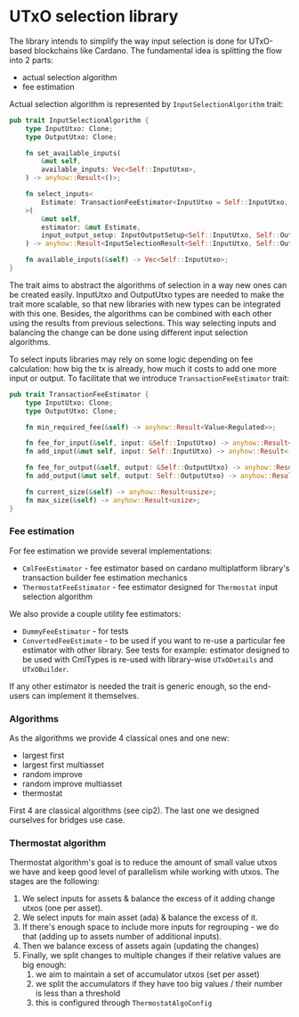 # UTxO selection library

The library intends to simplify the way input selection is done for UTxO-based blockchains like Cardano.
The fundamental idea is splitting the flow into 2 parts:
* actual selection algorithm
* fee estimation

Actual selection algorithm is represented by `InputSelectionAlgorithm` trait:
```rust
pub trait InputSelectionAlgorithm {
    type InputUtxo: Clone;
    type OutputUtxo: Clone;

    fn set_available_inputs(
        &mut self,
        available_inputs: Vec<Self::InputUtxo>,
    ) -> anyhow::Result<()>;

    fn select_inputs<
        Estimate: TransactionFeeEstimator<InputUtxo = Self::InputUtxo, OutputUtxo = Self::OutputUtxo>,
    >(
        &mut self,
        estimator: &mut Estimate,
        input_output_setup: InputOutputSetup<Self::InputUtxo, Self::OutputUtxo>,
    ) -> anyhow::Result<InputSelectionResult<Self::InputUtxo, Self::OutputUtxo>>;

    fn available_inputs(&self) -> Vec<Self::InputUtxo>;
}
```

The trait aims to abstract the algorithms of selection in a way new ones can be created easily.
InputUtxo and OutputUtxo types are needed to make the trait more scalable, so that new libraries with new types can be integrated with this one. 
Besides, the algorithms can be combined with each other using the results from previous selections. This way selecting inputs and balancing the change can be done using different input selection algorithms.

To select inputs libraries may rely on some logic depending on fee calculation: how big the tx is already, how much it costs to add one more input or output. To facilitate that we introduce `TransactionFeeEstimator` trait:

```rust
pub trait TransactionFeeEstimator {
    type InputUtxo: Clone;
    type OutputUtxo: Clone;

    fn min_required_fee(&self) -> anyhow::Result<Value<Regulated>>;

    fn fee_for_input(&self, input: &Self::InputUtxo) -> anyhow::Result<Value<Regulated>>;
    fn add_input(&mut self, input: Self::InputUtxo) -> anyhow::Result<()>;

    fn fee_for_output(&self, output: &Self::OutputUtxo) -> anyhow::Result<Value<Regulated>>;
    fn add_output(&mut self, output: Self::OutputUtxo) -> anyhow::Result<()>;

    fn current_size(&self) -> anyhow::Result<usize>;
    fn max_size(&self) -> anyhow::Result<usize>;
}
```

### Fee estimation

For fee estimation we provide several implementations:
* `CmlFeeEstimator` - fee estimator based on cardano multiplatform library's transaction builder fee estimation mechanics
* `ThermostatFeeEstimator` - fee estimator designed for `Thermostat` input selection algorithm

We also provide a couple utility fee estimators:
* `DummyFeeEstimator` - for tests
* `ConvertedFeeEstimate` - to be used if you want to re-use a particular fee estimator with other library. See tests for example: estimator designed to be used with CmlTypes is re-used with library-wise `UTxODetails` and `UTxOBuilder`.

If any other estimator is needed the trait is generic enough, so the end-users can implement it themselves.

### Algorithms

As the algorithms we provide 4 classical ones and one new:
* largest first 
* largest first multiasset
* random improve
* random improve multiasset
* thermostat

First 4 are classical algorithms (see cip2). The last one we designed ourselves for bridges use case.

### Thermostat algorithm

Thermostat algorithm's goal is to reduce the amount of small value utxos we have and keep good level of parallelism while working with utxos. The stages are the following:
1. We select inputs for assets & balance the excess of it adding change utxos (one per asset).
2. We select inputs for main asset (ada) & balance the excess of it.
3. If there's enough space to include more inputs for regrouping - we do that (adding up to assets number of additional inputs).
4. Then we balance excess of assets again (updating the changes)
5. Finally, we split changes to multiple changes if their relative values are big enough:
   1. we aim to maintain a set of accumulator utxos (set per asset)
   2. we split the accumulators if they have too big values / their number is less than a threshold
   3. this is configured through `ThermostatAlgoConfig`
